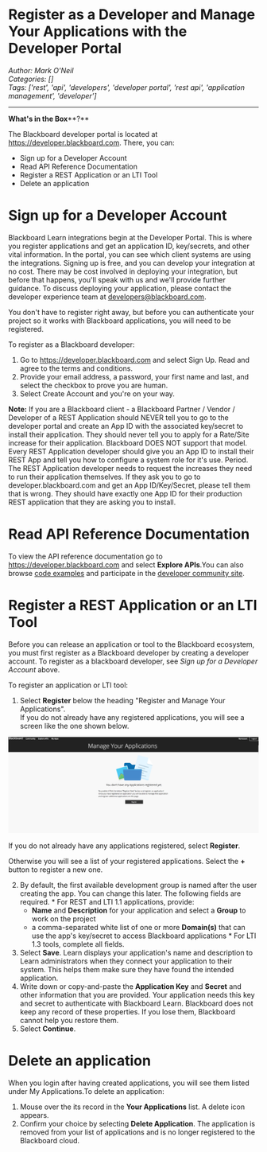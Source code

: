 # Register as a Developer and Manage Your Applications with the Developer Portal
*Author: Mark O'Neil*  
*Categories: []*  
*Tags: ['rest', 'api', 'developers', 'developer portal', 'rest api', 'application management', 'developer']*  
<hr />

**What's in the Box****?**

The Blackboard developer portal is located at https://developer.blackboard.com. There, you can:

  * Sign up for a Developer Account
  * Read API Reference Documentation
  * Register a REST Application or an LTI Tool
  * Delete an application

# Sign up for a Developer Account

Blackboard Learn integrations begin at the Developer Portal. This is where you
register applications and get an application ID, key/secrets, and other vital
information. In the portal, you can see which client systems are using the
integrations. Signing up is free, and you can develop your integration at no
cost. There may be cost involved in deploying your integration, but before
that happens, you'll speak with us and we'll provide further guidance. To
discuss deploying your application, please contact the developer experience
team at [developers@blackboard.com](mailto:developers@blackboard.com).

You don't have to register right away, but before you can authenticate your
project so it works with Blackboard applications, you will need to be
registered.

To register as a Blackboard developer:

  1. Go to https://developer.blackboard.com and select Sign Up. Read and agree to the terms and conditions.
  2. Provide your email address, a password, your first name and last, and select the checkbox to prove you are human.
  3. Select Create Account and you're on your way.

**Note:** If you are a Blackboard client - a Blackboard Partner / Vendor / Developer of a REST Application should NEVER tell you to go to the developer portal and create an App ID with the associated key/secret to install their application. They should never tell you to apply for a Rate/Site increase for their application. Blackboard DOES NOT support that model. Every REST Application developer should give you an App ID to install their REST App and tell you how to configure a system role for it's use. Period. The REST Application developer needs to request the increases they need to run their application themselves. If they ask you to go to developer.blackboard.com and get an App ID/Key/Secret, please tell them that is wrong. They should have exactly one App ID for their production REST application that they are asking you to install.

# Read API Reference Documentation

To view the API reference documentation go to
https://developer.blackboard.com and select **Explore
APIs**.You can also browse [code examples](https://github.com/search?q=org%3Ablackboard+BBDN-REST&unscoped_q=BBDN-REST) and participate in the [developer community
site](https://community.blackboard.com/developers).

# Register a REST Application or an LTI Tool

Before you can release an application or tool to the Blackboard ecosystem, you
must first register as a Blackboard developer by creating a developer account.
To register as a blackboard developer, see _Sign up for a Developer Account_
above.

To register an application or LTI tool:

  1. Select **Register** below the heading "Register and Manage Your Applications".  
If you do not already have any registered applications, you will see a screen
like the one shown below.

![manageapps.png](/images/129822.png)

If you do not already have any applications registered,
select **Register**.

Otherwise you will see a list of your registered applications. Select the
**+** button to register a new one.

  2. By default, the first available development group is named after the user creating the app. You can change this later. The following fields are required.
    * For REST and LTI 1.1 applications, provide:
      * **Name** and **Description** for your application and select a **Group** to work on the project
      * a comma-separated white list of one or more **Domain(s)** that can use the app's key/secret to access Blackboard applications
    * For LTI 1.3 tools, complete all fields.
  3. Select **Save**. Learn displays your application's name and description to Learn administrators when they connect your application to their system. This helps them make sure they have found the intended application.
  4. Write down or copy-and-paste the **Application Key** and **Secret** and other information that you are provided. Your application needs this key and secret to authenticate with Blackboard Learn. Blackboard does not keep any record of these properties. If you lose them, Blackboard cannot help you restore them.
  5. Select **Continue**.

# Delete an application

When you login after having created applications, you will see them listed
under My Applications.To delete an application:

  1. Mouse over the its record in the **Your Applications** list. A delete icon appears.
  2. Confirm your choice by selecting **Delete Application**. The application is removed from your list of applications and is no longer registered to the Blackboard cloud.

